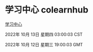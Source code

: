 # 学习中心 colearnhub
[学习中心](http://27.19.33.125:56308/colearnhub/)

2022年 10月 13日 星期四 03:00:03 CST

2022年 10月 12日 星期三 19:00:03 GMT
